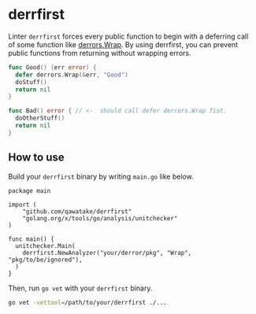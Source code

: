 # derrfirst

Linter `derrfirst` forces every public function to begin with a deferring call of some function like [derrors.Wrap](https://github.com/golang/pkgsite/blob/5f0513d53cff8382238b5f8c78e8317d2b4ad06d/internal/derrors/derrors.go#L240).
By using derrfirst, you can prevent public functions from returning without wrapping errors.

```go
func Good() (err error) {
  defer derrors.Wrap(&err, "Good")
  doStuff()
  return nil
}

func Bad() error { // <-  should call defer derrors.Wrap fist.
  doOtherStuff()
  return nil
}
```

## How to use

Build your `derrfirst` binary by writing `main.go` like below.

```
package main

import (
	"github.com/qawatake/derrfirst"
	"golang.org/x/tools/go/analysis/unitchecker"
)

func main() {
  unitchecker.Main(
    derrfirst.NewAnalyzer("your/derror/pkg", "Wrap", "pkg/to/be/ignored"),
  )
}
```

Then, run `go vet` with your `derrfirst` binary.

```sh
go vet -vettool=/path/to/your/derrfirst ./...
```
